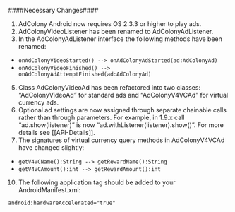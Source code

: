 ####Necessary Changes####
1. AdColony Android now requires OS 2.3.3 or higher to play ads.
2. AdColonyVideoListener has been renamed to AdColonyAdListener.
3. In the AdColonyAdListener interface the following methods have been renamed:
  * `onAdColonyVideoStarted() --­> onAdColonyAdStarted(ad:AdColonyAd)`
  * `onAdColonyVideoFinished() --­> onAdColonyAdAttemptFinished(ad:AdColonyAd)`
5. Class AdColonyVideoAd has been refactored into two classes: “AdColonyVideoAd” for
standard ads and “AdColonyV4VCAd” for virtual currency ads.
6. Optional ad settings are now assigned through separate chainable calls rather than
through parameters. For example, in 1.9.x call “ad.show(listener)” is now “ad.withListener(listener).show()”. For more details see [[API-Details]].
8. The signatures of virtual currency query methods in AdColonyV4VCAd have changed
slightly:
  * `getV4VCName():String --­> getRewardName():String` 
  * `getV4VCAmount():int --­> getRewardAmount():int`
10. The following application tag should be added to your AndroidManifest.xml:
```xml
android:hardwareAccelerated="true"
```